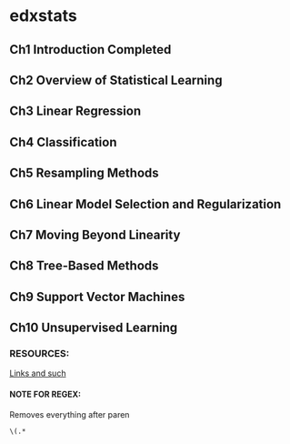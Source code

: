 # edxstats

## Ch1 Introduction Completed

## Ch2 Overview of Statistical Learning

## Ch3 Linear Regression

## Ch4 Classification

## Ch5 Resampling Methods

## Ch6 Linear Model Selection and Regularization

## Ch7 Moving Beyond Linearity

## Ch8 Tree-Based Methods

## Ch9 Support Vector Machines

## Ch10 Unsupervised Learning

### RESOURCES:

[Links and such](https://www.r-bloggers.com/in-depth-introduction-to-machine-learning-in-15-hours-of-expert-videos/)

#### NOTE FOR REGEX:

Removes everything after paren
```
\(.*
```